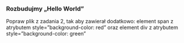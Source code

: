 
### Rozbudujmy „Hello World” 
Popraw plik z zadania 2, tak aby zawierał dodatkowo:
 element span z atrybutem style=”background-color: red”
  oraz element div z atrybutem style=”background-color: green”